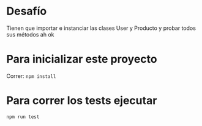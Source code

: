 # Desafío
Tienen que importar e instanciar las clases User y Producto y probar todos sus métodos ah ok

# Para inicializar este proyecto

Correr:
```npm install```

# Para correr los tests ejecutar

```npm run test```